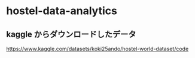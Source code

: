 # hostel-data-analytics

## kaggle からダウンロードしたデータ

https://www.kaggle.com/datasets/koki25ando/hostel-world-dataset/code
